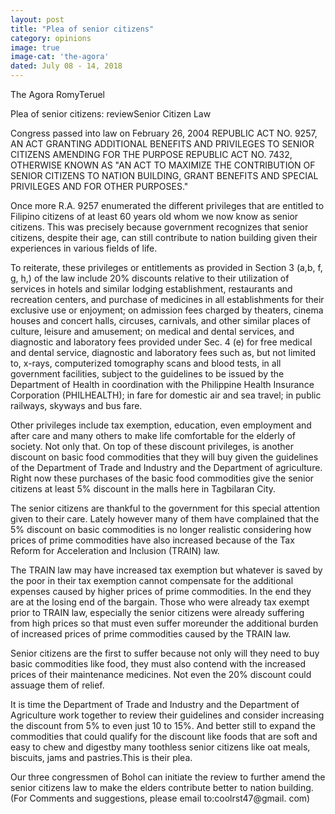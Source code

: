 ```yaml
---
layout: post
title: "Plea of senior citizens"
category: opinions
image: true
image-cat: 'the-agora'
dated: July 08 - 14, 2018
---
```


The Agora
RomyTeruel

Plea of senior citizens: 
reviewSenior Citizen Law

Congress passed into law on February 26, 2004 REPUBLIC ACT NO. 9257, AN ACT GRANTING ADDITIONAL BENEFITS AND PRIVILEGES TO SENIOR CITIZENS AMENDING FOR THE PURPOSE REPUBLIC ACT NO. 7432, OTHERWISE KNOWN AS "AN ACT TO MAXIMIZE THE CONTRIBUTION OF SENIOR CITIZENS TO NATION BUILDING, GRANT BENEFITS AND SPECIAL PRIVILEGES AND FOR OTHER PURPOSES."

Once more R.A. 9257 enumerated the different privileges that are entitled to Filipino citizens of at least 60 years old whom we now know as senior citizens.  This was precisely because government recognizes that senior citizens, despite their age, can still contribute to nation building given their experiences in various fields of life.

To reiterate, these privileges or entitlements as provided in Section 3 (a,b, f, g, h,) of the law include 20% discounts relative to their utilization of services in hotels and similar lodging establishment, restaurants and recreation centers, and purchase of medicines in all establishments for their exclusive use or enjoyment; on admission fees charged by theaters, cinema houses and concert halls, circuses, carnivals, and other similar places of culture, leisure and amusement; on medical and dental services, and diagnostic and laboratory fees provided under Sec. 4 (e) for free medical and dental service, diagnostic and laboratory fees such as, but not limited to, x-rays, computerized tomography scans and blood tests, in all government facilities, subject to the guidelines to be issued by the Department of Health in coordination with the Philippine Health Insurance Corporation (PHILHEALTH); in fare for domestic air and sea travel; in public railways, skyways and bus fare.

Other privileges include tax exemption, education, even employment and after care and many others to make life comfortable for the elderly of society. Not only that.  On top of these discount privileges, is another discount on basic food commodities that they will buy given the guidelines of the Department of Trade and Industry and the Department of agriculture. Right now these purchases of the basic food commodities give the senior citizens at least 5% discount in the malls here in Tagbilaran City.

The senior citizens are thankful to the government for this special attention given to their care.  Lately however many of them have complained that the 5%  discount on basic commodities is no longer realistic considering how prices of prime commodities have also increased because of the Tax Reform for Acceleration and Inclusion (TRAIN) law.  

The TRAIN law may have increased tax exemption but whatever is saved by the poor in their tax exemption cannot compensate for the additional expenses caused by higher prices of prime commodities.  In the end they are at the losing end of the bargain.  Those who were already tax exempt prior to TRAIN law, especially the senior citizens were already suffering from high prices so that must even suffer moreunder the additional burden of increased prices of prime commodities caused by the TRAIN law.

Senior citizens are the first to suffer because not only will they need to buy basic commodities like food, they must also contend with the increased prices of their maintenance medicines.  Not even the 20% discount could assuage them of relief.

It is time the Department of Trade and Industry and the Department of Agriculture work together to review their guidelines and consider increasing the discount from 5% to even just 10 to 15%.  And better still to expand the commodities that could qualify for the discount like foods that are soft and easy to chew and digestby many toothless senior citizens like oat meals, biscuits, jams and pastries.This is their plea.

Our three congressmen of Bohol can initiate the review to further amend the senior citizens law to make the elders contribute better to nation building.(For Comments and suggestions, please email to:coolrst47@gmail. com)